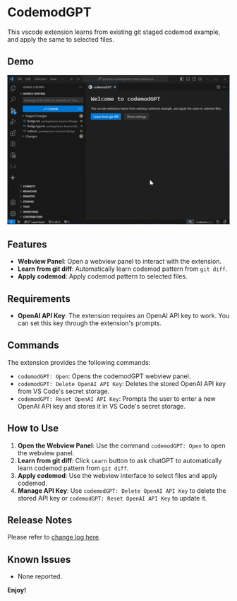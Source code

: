 # CodemodGPT

This vscode extension learns from existing git staged codemod example, and apply the same to selected files.

## Demo

![Demo](demo/demo.gif)

## Features

- **Webview Panel**: Open a webview panel to interact with the extension.
- **Learn from git diff**: Automatically learn codemod pattern from `git diff`.
- **Apply codemod**: Apply codemod pattern to selected files.

## Requirements

- **OpenAI API Key**: The extension requires an OpenAI API key to work. You can set this key through the extension's prompts.

## Commands

The extension provides the following commands:

- `codemodGPT: Open`: Opens the codemodGPT webview panel.
- `codemodGPT: Delete OpenAI API Key`: Deletes the stored OpenAI API key from VS Code's secret storage.
- `codemodGPT: Reset OpenAI API Key`: Prompts the user to enter a new OpenAI API key and stores it in VS Code's secret storage.

## How to Use

1. **Open the Webview Panel**: Use the command `codemodGPT: Open` to open the webview panel.
2. **Learn from git diff**: Click `Learn` button to ask chatGPT to automatically learn codemod pattern from `git diff`.
3. **Apply codemod**: Use the webview interface to select files and apply codemod.
4. **Manage API Key**: Use `codemodGPT: Delete OpenAI API Key` to delete the stored API key or `codemodGPT: Reset OpenAI API Key` to update it.

## Release Notes

Please refer to [change log here](https://github.com/DataOceanNemo/vscode-extension-codemodGPT/blob/master/CHANGELOG.md).

## Known Issues

- None reported.

**Enjoy!**
